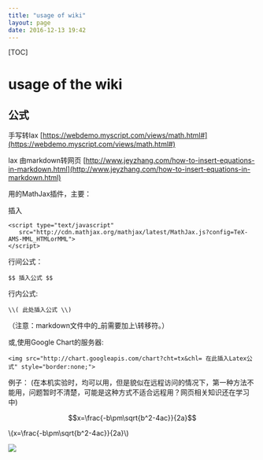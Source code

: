 ```yaml
---
title: "usage of wiki"
layout: page
date: 2016-12-13 19:42
---
```


<script type="text/javascript" src="http://cdn.mathjax.org/mathjax/latest/MathJax.js?config=TeX-AMS-MML_HTMLorMML"></script>

[TOC]

# usage of the wiki #

## 公式 ##

手写转lax [https://webdemo.myscript.com/views/math.html#](https://webdemo.myscript.com/views/math.html#)

lax 由markdown转网页 [http://www.jeyzhang.com/how-to-insert-equations-in-markdown.html](http://www.jeyzhang.com/how-to-insert-equations-in-markdown.html)

用的MathJax插件，主要：

插入

```
<script type="text/javascript"
   src="http://cdn.mathjax.org/mathjax/latest/MathJax.js?config=TeX-AMS-MML_HTMLorMML">
</script>
```

行间公式：

`$$ 插入公式 $$`

行内公式:

`\\( 此处插入公式 \\)`

（注意：markdown文件中的_前需要加上\转移符。）

或,使用Google Chart的服务器:

```
<img src="http://chart.googleapis.com/chart?cht=tx&chl= 在此插入Latex公式" style="border:none;">
```

例子：
(在本机实验时，均可以用，但是貌似在远程访问的情况下，第一种方法不能用，问题暂时不清楚，可能是这种方式不适合远程用？网页相关知识还在学习中)

$$x=\frac{-b\pm\sqrt{b^2-4ac}}{2a}$$

\\(x=\frac{-b\pm\sqrt{b^2-4ac}}{2a}\\)

<img src="http://chart.googleapis.com/chart?cht=tx&chl=\Large x=\frac{-b\pm\sqrt{b^2-4ac}}{2a}" style="border:none;">

